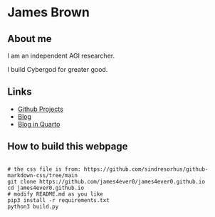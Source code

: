 # James Brown

## About me

I am an independent AGI researcher.

I build Cybergod for greater good.

## Links

- [Github Projects](https://github.com/james4ever0)
- [Blog](https://james4ever0.github.io/blog)
- [Blog in Quarto](https://james4ever0.github.io/blog_quarto)

## How to build this webpage

<pre lang="bash"><code>
# the css file is from: https://github.com/sindresorhus/github-markdown-css/tree/main
git clone https://github.com/james4ever0/james4ever0.github.io
cd james4ever0.github.io
# modify README.md as you like
pip3 install -r requirements.txt
python3 build.py
</code></pre>
